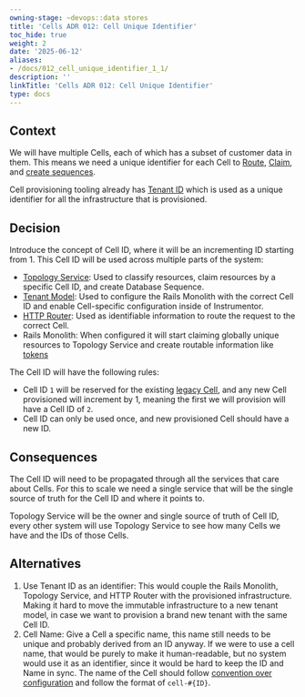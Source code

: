 ```yaml
---
owning-stage: ~devops::data stores
title: 'Cells ADR 012: Cell Unique Identifier'
toc_hide: true
weight: 2
date: '2025-06-12'
aliases:
- /docs/012_cell_unique_identifier_1_1/
description: ''
linkTitle: 'Cells ADR 012: Cell Unique Identifier'
type: docs
---
```


## Context

We will have multiple Cells, each of which has a subset of customer data in them.
This means we need a unique identifier for each Cell to [Route](../http_routing_service.md), [Claim](../topology_service.md#claim-service), and [create sequences](../topology_service.md#sequence-service).

Cell provisioning tooling already has [Tenant ID](https://gitlab.com/gitlab-com/gl-infra/gitlab-dedicated/tenant-model-schema/-/blob/6051d7bdc6d540b45f75c52d8cb9962c426dadcb/json-schemas/tenant-model.json#L525-530)
which is used as a unique identifier for all the infrastructure that is
provisioned.

## Decision

Introduce the concept of Cell ID, where it will be an incrementing ID starting
from 1. This Cell ID will be used across multiple parts of the system:

- [Topology Service](../topology_service.md#claim-service): Used to classify resources, claim resources by a specific
  Cell ID, and create Database Sequence.
- [Tenant Model](011_cell_specific_configuration.md): Used to configure the
  Rails Monolith with the correct Cell ID and enable Cell-specific configuration
  inside of Instrumentor.
- [HTTP Router](../http_routing_service.md): Used as identifiable information to
  route the request to the correct Cell.
- Rails Monolith: When configured it will start claiming globally unique resources to Topology Service and create routable information like [tokens](../routable_tokens.md)

The Cell ID will have the following rules:

- Cell ID `1` will be reserved for the existing [legacy Cell](../goals.md#legacy-cell), and any new Cell provisioned will increment by 1, meaning the first we will provision will have a Cell ID of `2`.
- Cell ID can only be used once, and new provisioned Cell should have a new ID.

## Consequences

The Cell ID will need to be propagated through all the services that care about
Cells. For this to scale we need a single service that will be the single source
of truth for the Cell ID and where it points to.

Topology Service will be the owner and single source of truth of Cell ID, every
other system will use Topology Service to see how many Cells we have and the IDs
of those Cells.

## Alternatives

1. Use Tenant ID as an identifier: This would couple the Rails Monolith,
   Topology Service, and HTTP Router with the provisioned infrastructure. Making
   it hard to move the immutable infrastructure to a new tenant model, in case we
   want to provision a brand new tenant with the same Cell ID.
1. Cell Name: Give a Cell a specific name, this name still needs to be unique
   and probably derived from an ID anyway. If we were to use a cell name, that
   would be purely to make it human-readable, but no system would use it as an
   identifier, since it would be hard to keep the ID and Name in sync.
   The name of the Cell should follow [convention over configuration](../../../../../product/product-principles.md#convention-over-configuration)
   and follow the format of `cell-#{ID}`.
